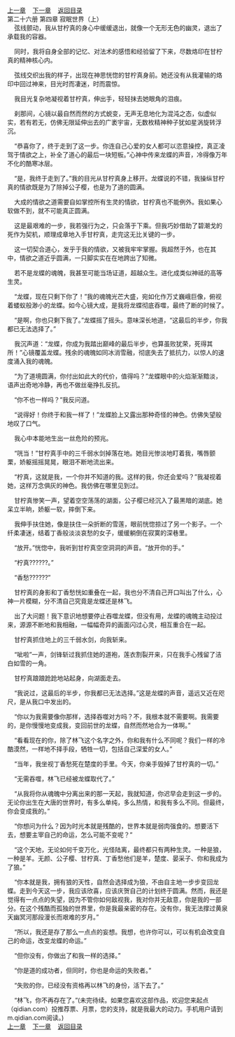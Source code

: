 
[上一章](https://github.com/xiaominghe2014/spider_book/blob/master/book/知北游/第422章.md)&nbsp;&nbsp;&nbsp;&nbsp;[下一章](https://github.com/xiaominghe2014/spider_book/blob/master/book/知北游/第424章.md)&nbsp;&nbsp;&nbsp;&nbsp;[返回目录](https://github.com/xiaominghe2014/spider_book/blob/master/book/知北游/README.md)
<br /> 第二十六册 第四章 寂眠世界（上）<br />
        弦线颤动，我从甘柠真的身心中缓缓退出，就像一个无形无色的幽灵，退出了承载我的容器。

    同时，我将自身全部的记忆、对法术的感悟和经验留了下来，尽数烙印在甘柠真的精神核心内。

    弦线交织出我的样子，出现在神思恍惚的甘柠真身前。她还没有从我灌输的烙印中回过神来，目光时而凄迷，时而震惊。

    我目光复杂地凝视着甘柠真，伸出手，轻轻抹去她眼角的泪痕。

    刹那间，心镜以最自然而然的方式蜕变，无声无息地化为混沌之态，似虚似实，若有若无，仿佛无限延伸出去的广袤宇宙，无数枚精神种子犹如星涡旋转浮沉。

    “恭喜你了，终于走到了这一步。你连自己心爱的女人都可以恣意操控，真正凌驾于情欲之上，补全了道心的最后一块短板。”心神中传来龙蝶的声音，冷得像万年不化的酷寒冰层。

    “是，我终于走到了。”我的目光从甘柠真身上移开。龙蝶说的不错，我操纵甘柠真的情欲既是为了除掉公子樱，也是为了道的圆满。

    大成的情欲之道需要自如掌控所有生灵的情欲，甘柠真也不能例外。我如果心软做不到，就不可能真正圆满。

    这是最艰难的一步，我若强行为之，只会落于下乘。但我巧妙借助了碧潮戈的死作为契机，顺理成章地入手甘柠真，走完这无比关键的一步。

    这一切契合道心，发乎于我的情欲，又被我牢牢掌握。我超然于外，也在其中，情欲之道近乎圆满，一只脚实实在在地跨出了知微。

    若不是龙蝶的魂魄，我甚至可能当场证道，超越众生。进化成类似神祗的高等生灵。

    “龙蝶，现在只剩下你了！”我的魂魄光芒大盛，宛如化作万丈巍峨巨像，俯视着蝼蚁般渺小的龙蝶。如今心镜大成，是我将龙蝶彻底吞噬，最终了断的时候了。

    “是啊，你也只剩下我了。”龙蝶摇了摇头。意味深长地道，“这最后的半步，你我都已无法选择了。”

    我沉声道：“龙蝶，你成为我踏出巅峰的最后半步，也算虽败犹荣，死得其所！”心镜覆盖龙蝶。残余的魂魄如同冰消雪融，彻底失去了抵抗力，以惊人的速度涌入我的魂魄。

    “为了道境圆满，你付出如此大的代价，值得吗？”龙蝶眼中的火焰渐渐黯淡，语声出奇地冷静，再也不做丝毫挣扎反抗。

    “你不也一样吗？”我反问道。

    “说得好！你终于和我一样了！”龙蝶脸上又露出那种奇怪的神色。仿佛失望般地叹了口气。

    我心中本能地生出一丝危险的预兆。

    “咣当！”甘柠真手中的三千弱水剑掉落在地。她目光惨淡地盯着我，嘴唇颤栗，娇躯摇摇晃晃，眼泪不断地流出来。

    “柠真，这就是我，一个你并不知道的我。这样的我，你还会爱吗？”我凝视着她，这样万念俱灰的神色。我仿佛在哪里见到过。

    甘柠真惨笑一声，望着空空荡荡的湖面，公子樱已经沉入了最黑暗的湖底。她呆立半晌，娇躯一软，摔倒下来。

    我伸手扶住她，像是扶住一朵折断的雪莲，眼前恍惚掠过了另一个影子。一个纤柔凄迷，结着丁香般淡淡哀愁的女子，缓缓躺倒在寂寞的深巷里。

    “放开。”恍惚中，我听到甘柠真空空洞洞的声音。“放开你的手。”

    “柠真??????。”

    “香愁??????”

    甘柠真的身影和丁香愁恍如重叠在一起，我也分不清自己开口叫出了什么，心神一片模糊，分不清自己究竟是龙蝶还是林飞。

    出了大问题！我下意识地想要停止吞噬龙蝶，但没有用，龙蝶的魂魄主动投过来，源源不断地和我相融，一幅幅奇异的画面闪过心灵，相互重合在一起。

    甘柠真抓住地上的三千弱水剑，向我斩来。

    “呲啦”一声，剑锋斩过我抓住她的道袍，莲衣割裂开来，只在我手心残留了洁白如雪的一角。

    甘柠真踉踉跄跄地站起身，向湖面走去。

    “我说过，这最后的半步，你我都已无法选择。”这是龙蝶的声音，遥远又近在咫尺，是从我口中发出的。

    “你以为我需要像你那样，选择吞噬对方吗？不，我根本就不需要啊。我需要的，是你慢慢地变成我，变回前世的龙蝶，自然而然地合为一体啊。”

    “看看现在的你，除了林飞这个名字之外，你和我有什么不同呢？我们一样的冷酷漠然，一样地不择手段，牺牲一切，包括自己深爱的女人。”

    “当年，我坐视丁香愁死在楚度的手里。今天，你亲手毁掉了甘柠真的一切。”

    “无需吞噬，林飞已经被龙蝶取代了。”

    “从我将你从魂魄中分离出来的那一天起，我就知道，你迟早会走到这一步的。无论你出生在大唐的世界时，有多么单纯，多么热情，和我有多么不同。但最终，你会变成我的。”

    “你想问为什么？因为时光本就是残酷的，世界本就是弱肉强食的。想要活下去，想要主宰自己的命运，怎么可能不变呢？”

    “这个天地，无论如何千变万化，光怪陆离，最终都只有两种生灵。一种是狼，一种是羊。无颜、公子樱、甘柠真、丁香愁他们是羊，楚度、晏采子、你和我成为了狼。”

    “你本就是我，拥有狼的天性，自然会选择成为狼，不由自主地一步步变回龙蝶。走到今天这一步，我应该欣喜，应该庆贺自己的计划终于圆满。然而，我还是觉得有一点点的失望，因为不管你如何敌视我，我对你并无敌意，你是我的一部分。在这个残酷而孤独的世界里，你是我最亲密的存在。没有你，我无法撑过黄泉天幽冥河那段漫长而艰难的岁月。”

    “所以，我还是存了那么一点点的妄想。我想，也许你可以，可以有机会改变自己的命运，改变龙蝶的命运。”

    “但你没有，你做出了和我一样的选择。”

    “你是道的成功者，但同时，你也是命运的失败者。”

    “失败的你，已经没有资格再以林飞的身份，活下去了。”

    “林飞，你不再存在了。”(未完待续。如果您喜欢这部作品，欢迎您来起点（qidian.com）投推荐票、月票，您的支持，就是我最大的动力。手机用户请到m.qidian.com阅读。)
  <br />
[上一章](https://github.com/xiaominghe2014/spider_book/blob/master/book/知北游/第422章.md)&nbsp;&nbsp;&nbsp;&nbsp;[下一章](https://github.com/xiaominghe2014/spider_book/blob/master/book/知北游/第424章.md)&nbsp;&nbsp;&nbsp;&nbsp;[返回目录](https://github.com/xiaominghe2014/spider_book/blob/master/book/知北游/README.md)
